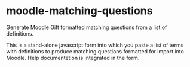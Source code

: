 moodle-matching-questions
=========================

Generate Moodle Gift formatted matching questions from a list of definitions.

This is a stand-alone javascript form into which you paste a list of terms with definitions to produce matching questions formatted for import into Moodle. Help documentetion is integrated in the form.
